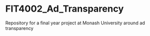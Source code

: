 # FIT4002_Ad_Transparency
Repository for a final year project at Monash University around ad transparency
